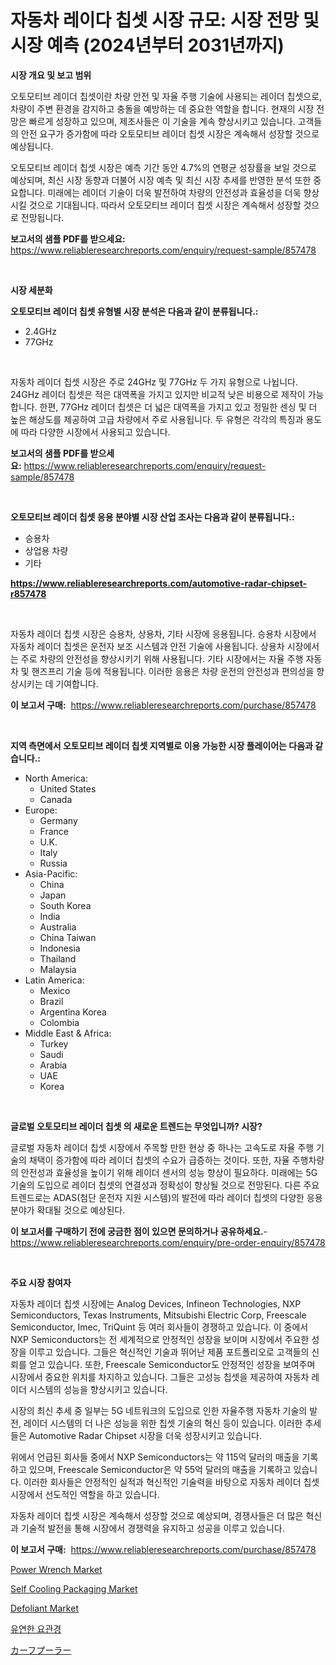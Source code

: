 <p><h1>자동차 레이다 칩셋 시장 규모: 시장 전망 및 시장 예측 (2024년부터 2031년까지)</h1></p><p><strong>시장 개요 및 보고 범위</strong></p>
<p><p>오토모티브 레이더 칩셋이란 차량 안전 및 자율 주행 기술에 사용되는 레이더 칩셋으로, 차량이 주변 환경을 감지하고 충돌을 예방하는 데 중요한 역할을 합니다. 현재의 시장 전망은 빠르게 성장하고 있으며, 제조사들은 이 기술을 계속 향상시키고 있습니다. 고객들의 안전 요구가 증가함에 따라 오토모티브 레이더 칩셋 시장은 계속해서 성장할 것으로 예상됩니다.</p><p>오토모티브 레이더 칩셋 시장은 예측 기간 동안 4.7%의 연평균 성장률을 보일 것으로 예상되며, 최신 시장 동향과 더불어 시장 예측 및 최신 시장 추세를 반영한 분석 또한 중요합니다. 미래에는 레이더 기술이 더욱 발전하여 차량의 안전성과 효율성을 더욱 향상시킬 것으로 기대됩니다. 따라서 오토모티브 레이더 칩셋 시장은 계속해서 성장할 것으로 전망됩니다.</p></p>
<p><strong>보고서의 샘플 PDF를 받으세요:</strong> <a href="https://www.reliableresearchreports.com/enquiry/request-sample/857478">https://www.reliableresearchreports.com/enquiry/request-sample/857478</a></p>
<p>&nbsp;</p>
<p><strong>시장 세분화</strong></p>
<p><strong>오토모티브 레이더 칩셋 유형별 시장 분석은 다음과 같이 분류됩니다.:</strong></p>
<p><ul><li>2.4GHz</li><li>77GHz</li></ul></p>
<p>&nbsp;</p>
<p><p>자동차 레이더 칩셋 시장은 주로 24GHz 및 77GHz 두 가지 유형으로 나뉩니다. 24GHz 레이더 칩셋은 적은 대역폭을 가지고 있지만 비교적 낮은 비용으로 제작이 가능합니다. 한편, 77GHz 레이더 칩셋은 더 넓은 대역폭을 가지고 있고 정밀한 센싱 및 더 높은 해상도를 제공하여 고급 차량에서 주로 사용됩니다. 두 유형은 각각의 특징과 용도에 따라 다양한 시장에서 사용되고 있습니다.</p></p>
<p><strong>보고서의 샘플 PDF를 받으세요:</strong>&nbsp;<a href="https://www.reliableresearchreports.com/enquiry/request-sample/857478">https://www.reliableresearchreports.com/enquiry/request-sample/857478</a></p>
<p>&nbsp;</p>
<p><strong> 오토모티브 레이더 칩셋 응용 분야별 시장 산업 조사는 다음과 같이 분류됩니다.:</strong></p>
<p><ul><li>승용차</li><li>상업용 차량</li><li>기타</li></ul></p>
<p><strong><a href="https://www.reliableresearchreports.com/automotive-radar-chipset-r857478">https://www.reliableresearchreports.com/automotive-radar-chipset-r857478</a></strong></p>
<p>&nbsp;</p>
<p><p>자동차 레이더 칩셋 시장은 승용차, 상용차, 기타 시장에 응용됩니다. 승용차 시장에서 자동차 레이더 칩셋은 운전자 보조 시스템과 안전 기술에 사용됩니다. 상용차 시장에서는 주로 차량의 안전성을 향상시키기 위해 사용됩니다. 기타 시장에서는 자율 주행 자동차 및 핸즈프리 기술 등에 적용됩니다. 이러한 응용은 차량 운전의 안전성과 편의성을 향상시키는 데 기여합니다.</p></p>
<p><strong>이 보고서 구매:</strong>&nbsp; <a href="https://www.reliableresearchreports.com/purchase/857478">https://www.reliableresearchreports.com/purchase/857478</a></p>
<p>&nbsp;</p>
<p><strong>지역 측면에서 오토모티브 레이더 칩셋 지역별로 이용 가능한 시장 플레이어는 다음과 같습니다.:</strong></p>
<p><ul>
    <li>
        North America:
        <ul>
            <li>United States</li>
            <li>Canada</li>
        </ul>
    </li>
    <li>
        Europe:
        <ul>
            <li>Germany</li>
            <li>France</li>
            <li>U.K.</li>
            <li>Italy</li>
            <li>Russia</li>
        </ul>
    </li>
    <li>
        Asia-Pacific:
        <ul>
            <li>China</li>
            <li>Japan</li>
            <li>South Korea</li>
            <li>India</li>
            <li>Australia</li>
            <li>China Taiwan</li>
            <li>Indonesia</li>
            <li>Thailand</li>
            <li>Malaysia</li>
        </ul>
    </li>
    <li>
        Latin America:
        <ul>
            <li>Mexico</li>
            <li>Brazil</li>
            <li>Argentina Korea</li>
            <li>Colombia</li>
        </ul>
    </li>
    <li>
        Middle East & Africa:
        <ul>
            <li>Turkey</li>
            <li>Saudi</li>
            <li>Arabia</li>
            <li>UAE</li>
            <li>Korea</li>
        </ul>
    </li>
    </ul></p>
<p>&nbsp;</p>
<p><strong>글로벌 오토모티브 레이더 칩셋 의 새로운 트렌드는 무엇입니까? 시장?</strong></p>
<p><p>글로벌 자동차 레이더 칩셋 시장에서 주목할 만한 현상 중 하나는 고속도로 자율 주행 기술의 채택이 증가함에 따라 레이더 칩셋의 수요가 급증하는 것이다. 또한, 자율 주행차량의 안전성과 효율성을 높이기 위해 레이더 센서의 성능 향상이 필요하다. 미래에는 5G 기술의 도입으로 레이더 칩셋의 연결성과 정확성이 향상될 것으로 전망된다. 다른 주요 트렌드로는 ADAS(첨단 운전자 지원 시스템)의 발전에 따라 레이더 칩셋의 다양한 응용 분야가 확대될 것으로 예상된다.</p></p>
<p><strong>이 보고서를 구매하기 전에 궁금한 점이 있으면 문의하거나 공유하세요.</strong>- <a href="https://www.reliableresearchreports.com/enquiry/pre-order-enquiry/857478">https://www.reliableresearchreports.com/enquiry/pre-order-enquiry/857478</a></p>
<p>&nbsp;</p>
<p><strong>주요 시장 참여자</strong></p>
<p><p>자동차 레이더 칩셋 시장에는 Analog Devices, Infineon Technologies, NXP Semiconductors, Texas Instruments, Mitsubishi Electric Corp, Freescale Semiconductor, Imec, TriQuint 등 여러 회사들이 경쟁하고 있습니다. 이 중에서 NXP Semiconductors는 전 세계적으로 안정적인 성장을 보이며 시장에서 주요한 성장을 이루고 있습니다. 그들은 혁신적인 기술과 뛰어난 제품 포트폴리오로 고객들의 신뢰를 얻고 있습니다. 또한, Freescale Semiconductor도 안정적인 성장을 보여주며 시장에서 중요한 위치를 차지하고 있습니다. 그들은 고성능 칩셋을 제공하여 자동차 레이더 시스템의 성능을 향상시키고 있습니다.</p><p>시장의 최신 추세 중 일부는 5G 네트워크의 도입으로 인한 자율주행 자동차 기술의 발전, 레이더 시스템의 더 나은 성능을 위한 칩셋 기술의 혁신 등이 있습니다. 이러한 추세들은 Automotive Radar Chipset 시장을 더욱 성장시키고 있습니다.</p><p>위에서 언급된 회사들 중에서 NXP Semiconductors는 약 115억 달러의 매출을 기록하고 있으며, Freescale Semiconductor은 약 55억 달러의 매출을 기록하고 있습니다. 이러한 회사들은 안정적인 실적과 혁신적인 기술력을 바탕으로 자동차 레이더 칩셋 시장에서 선도적인 역할을 하고 있습니다.</p><p>자동차 레이더 칩셋 시장은 계속해서 성장할 것으로 예상되며, 경쟁사들은 더 많은 혁신과 기술적 발전을 통해 시장에서 경쟁력을 유지하고 성공을 이루고 있습니다.</p></p>
<p><strong>이 보고서 구매:</strong>&nbsp;&nbsp;<a href="https://www.reliableresearchreports.com/purchase/857478">https://www.reliableresearchreports.com/purchase/857478</a></p>
<p><p><a href="https://view.publitas.com/reportprime-1/decoding-power-wrench-market-metrics-market-share-trends-and-growth-patterns/">Power Wrench Market</a></p><p><a href="https://issuu.com/reportprime-2/docs/self-cooling-packaging-market-size-2030.pptx">Self Cooling Packaging Market</a></p><p><a href="https://issuu.com/reportprime-2/docs/defoliant-market-size-2030.pptx">Defoliant Market</a></p><p><a href="https://github.com/KellyLyncyh543964/Market-Research-Report-List-1/blob/main/989638235619.md">유연한 요관경</a></p><p><a href="https://github.com/zjkmgcs938405/Market-Research-Report-List-1/blob/main/505975423664.md">カーフプーラー</a></p></p>